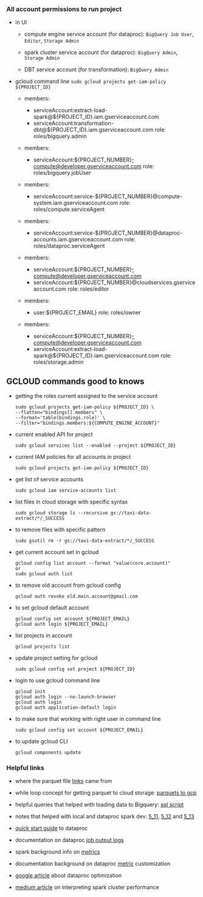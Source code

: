 ### All account permissions to run project

- in UI

    + compute engine service account (for dataproc): `BigQuery Job User`, `Editor`, `Storage Admin`

    + spark cluster service account (for dataproc): `BigQuery Admin`, `Storage Admin`

    + DBT service account (for transformation): `BigQuery Admin`

- gcloud command line `sudo gcloud projects get-iam-policy ${PROJECT_ID}`

    - members:
        - serviceAccount:extract-load-spark@${PROJECT_ID}.iam.gserviceaccount.com
        - serviceAccount:transformation-dbt@${PROJECT_ID}.iam.gserviceaccount.com
        role: roles/bigquery.admin

    - members:
        - serviceAccount:${PROJECT_NUMBER}-compute@developer.gserviceaccount.com
        role: roles/bigquery.jobUser

    - members:
        - serviceAccount:service-${PROJECT_NUMBER}@compute-system.iam.gserviceaccount.com
        role: roles/compute.serviceAgent

     - members:
        - serviceAccount:service-${PROJECT_NUMBER}@dataproc-accounts.iam.gserviceaccount.com
        role: roles/dataproc.serviceAgent

    - members:
        - serviceAccount:${PROJECT_NUMBER}-compute@developer.gserviceaccount.com
        - serviceAccount:${PROJECT_NUMBER}@cloudservices.gserviceaccount.com
        role: roles/editor

    - members:
        - user:${PROJECT_EMAIL}
        role: roles/owner

     - members:
        - serviceAccount:${PROJECT_NUMBER}-compute@developer.gserviceaccount.com
        - serviceAccount:extract-load-spark@${PROJECT_ID}.iam.gserviceaccount.com
        role: roles/storage.admin

## GCLOUD commands good to knows 

* getting the roles current assigned to the service account

    ```
    sudo gcloud projects get-iam-policy ${PROJECT_ID} \
    --flatten="bindings[].members" \
    --format='table(bindings.role)' \
    --filter="bindings.members:${COMPUTE_ENGINE_ACCOUNT}"
    ```

* current enabled API for project 

    ```
    sudo gcloud services list --enabled --project ${PROJECT_ID}
    ```

* current IAM policies for all accounts in project 

    ```
    sudo gcloud projects get-iam-policy ${PROJECT_ID}
    ```

* get list of service accounts 

    ```
    sudo gcloud iam service-accounts list
    ```

* list files in cloud storage with specific syntax

    ```
    sudo gcloud storage ls --recursive gs://taxi-data-extract/*/_SUCCESS
    ```

* to remove files with specific pattern

    ```
    sudo gsutil rm -r gs://taxi-data-extract/*/_SUCCESS
    ```

* get current account set in gcloud

    ```
    gcloud config list account --format "value(core.account)"
    or 
    sudo gcloud auth list
    ```

* to remove old account from gcloud config

    ```
    gcloud auth revoke old.main.account@gmail.com
    ```

* to set gcloud default account 

    ```
    gcloud config set account ${PROJECT_EMAIL}
    gcloud auth login ${PROJECT_EMAIL}
    ```

* list projects in account

    ```
    gcloud projects list
    ```

* update project setting for gcloud

    ```
    sudo gcloud config set project ${PROJECT_ID}
    ```

* login to use gcloud command line

    ```
    gcloud init
    gcloud auth login --no-launch-browser
    gcloud auth login
    gcloud auth application-default login

    ```

* to make sure that working with right user in command line 

    ```
    sudo gcloud config set account ${PROJECT_EMAIL}
    ```

* to update gcloud CLI

    ```
    gcloud components update
    ```

### Helpful links

* where the parquet file [links](https://www.nyc.gov/site/tlc/about/tlc-trip-record-data.page) came from

* while loop concept for getting parquet to cloud storage: [parquets to gcp](https://github.com/gdq12/data-engineering-zoomcamp-2024/blob/main/week4/4_1a_data_2_gcs/url_2_gcs.py)

* helpful queries that helped with loading data to Bigquery: [sql script](https://github.com/gdq12/data-engineering-zoomcamp-2024/blob/main/week4/4_1a_data_2_gcs/gcs_2_bigquery.sql)

* notes that helped with local and dataproc spark dev: [5_11](https://github.com/gdq12/data-engineering-zoomcamp-2024/tree/main/week5/5_11_create_local_cluster), [5_12](https://github.com/gdq12/data-engineering-zoomcamp-2024/tree/main/week5/5_12_spark_cluster_gcp) and [5_13](https://github.com/gdq12/data-engineering-zoomcamp-2024/tree/main/week5/5_13_spark_dataproc_bigquery)

* [quick start guide](https://cloud.google.com/dataproc/docs/quickstarts/create-cluster-gcloud) to dataproc

* documentation on dataproc [job output logs](https://cloud.google.com/dataproc/docs/guides/dataproc-job-output#console)

* spark background info on [metrics](https://spark.apache.org/docs/latest/monitoring.html#metrics)

* documentation background on dataproc [metric](https://cloud.google.com/dataproc/docs/guides/dataproc-metrics#enable_custom_metric_collection) customization

* [google article](https://cloud.google.com/blog/products/data-analytics/dataproc-job-optimization-how-to-guide) about dataproc optimization 

* [medium article](https://medium.com/@goyalarchana17/part-1-assessing-spark-cluster-utilization-and-capacity-when-and-how-to-scale-effectively-aa0090f0f888) on interpreting spark cluster performance